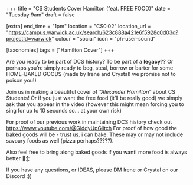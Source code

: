 +++
title = "CS Students Cover Hamilton (feat. FREE FOOD)"
date = "Tuesday 9am"
draft = false

[extra]
end_time = "1pm"
location = "CS0.02"
location_url = "https://campus.warwick.ac.uk/search/623c888a421e6f5928c0d03d?projectId=warwick"
colour = "social"
icon = "ph-user-sound"

[taxonomies]
tags = ["Hamilton Cover"]
+++

Are you ready to be part of DCS history? To be part of a **legacy**?? 
Or perhaps you’re simply ready to beg, steal, borrow or barter for some HOME-BAKED GOODS (made by Irene and Crystal! we promise not to poison you!)

Join us in making a beautiful cover of *“Alexander Hamilton”* about CS Students!
Or if you just want the free food (it’ll be really good) we simply ask that you appear in the video (however this might mean forcing you to sing for up to 10 seconds so... at your own risk)

For proof of our previous work in maintaining DCS history check out https://www.youtube.com/@GiddyUpGlitch
For proof of how good the baked goods will be - trust us. i can bake. These may or may not include savoury foods as well (pizza perhaps?????).

Also feel free to bring along baked goods if you want! more food is always better 🙂‍↕️

If you have any questions, or IDEAS, please DM Irene or Crystal on our Discord :))